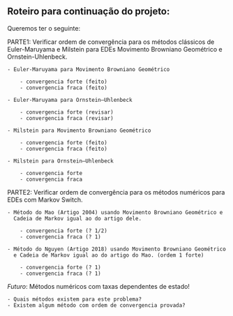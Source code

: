 ## Roteiro para continuação do projeto:

Queremos ter o seguinte:

PARTE1: Verificar ordem de convergência para os métodos clássicos
de Euler-Maruyama e Milstein para EDEs Movimento Browniano 
Geométrico e Ornstein-Uhlenbeck.

    - Euler-Maruyama para Movimento Browniano Geométrico
  
        - convergencia forte (feito)
        - convergencia fraca (feito)

    - Euler-Maruyama para Ornstein–Uhlenbeck

        - convergencia forte (revisar)
        - convergencia fraca (revisar)

    - Milstein para Movimento Browniano Geométrico

        - convergencia forte (feito)
        - convergencia fraca (feito)

    - Milstein para Ornstein–Uhlenbeck

        - convergencia forte 
        - convergencia fraca

PARTE2: Verificar ordem de convergência para os métodos numéricos
para EDEs com Markov Switch.

    - Método do Mao (Artigo 2004) usando Movimento Browniano Geométrico e
      Cadeia de Markov igual ao do artigo dele. 

        - convergencia forte (? 1/2)
        - convergencia fraca (? 1)

    - Método do Nguyen (Artigo 2018) usando Movimento Browniano Geométrico
      e Cadeia de Markov igual ao do artigo do Mao. (ordem 1 forte)

        - convergencia forte (? 1)
        - convergencia fraca (? 1)

*Futuro*: Métodos numéricos com taxas dependentes de estado!

    - Quais métodos existem para este problema?
    - Existem algum método com ordem de convergencia provada?




        
